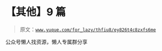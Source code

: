 # 【其他】9 篇

> 原文：[`www.yuque.com/for_lazy/thfiu8/ey826t4c8zxfs6me`](https://www.yuque.com/for_lazy/thfiu8/ey826t4c8zxfs6me)

<ne-p id="ubfbbd7fb" data-lake-id="ubfbbd7fb"><ne-text id="ucd44c18c">公众号懒人找资源，懒人专属群分享</ne-text></ne-p>